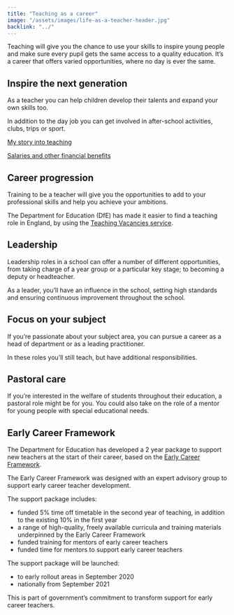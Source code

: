 ```yaml
---
title: "Teaching as a career"
image: "/assets/images/life-as-a-teacher-header.jpg"
backlink: "../"
---
```


<div class="content__left">

  <p class="content-alert">Teaching will give you the chance to use your skills to inspire young people and make sure every pupil gets the same access to a quality education.  It’s a career that offers varied opportunities, where no day is ever the same.</p>


  <h2>Inspire the next generation</h2>
  <p>As a teacher you can help children develop their talents and expand your own skills too.</p>

  <p>In addition to the day job you can get involved in after-school activities, clubs, trips or sport.</p>

  <p><a href="real-stories">My story into teaching</a></p>

  <p><a href="teachers-salaries-and-benefits">Salaries and other financial benefits</a></p>

  <h2>Career progression</h2>
  <p>Training to be a teacher will give you the opportunities to add to your professional skills and help you achieve your ambitions.</p>

  <p>The Department for Education (DfE) has made it easier to find a teaching role in England, by using the <a href="https://teaching-vacancies.service.gov.uk/" target="_blank">Teaching Vacancies service</a>.</p>

  <h2>Leadership</h2>
  <p>Leadership roles in a school can offer a number of different opportunities, from taking charge of a year group or a particular key stage; to becoming a deputy or headteacher.</p>

  <p>As a leader, you’ll have an influence in the school, setting high standards and ensuring continuous improvement throughout the school.</p>

  <h2>Focus on your subject</h2>
  <p>If you’re passionate about your subject area, you can pursue a career as a head of department or as a leading practitioner.</p>  

  <p>In these roles you’ll still teach, but have additional responsibilities.</p>

  <h2>Pastoral care</h2>
  <p>If you’re interested in the welfare of students throughout their education, a pastoral role might be for you. You could also take on the role of a mentor for young people with special educational needs.</p>

  <h2>Early Career Framework</h2>
  <p>The Department for Education has developed a 2 year package to support new teachers at the start of their career, based on the <a href="https://www.gov.uk/government/publications/supporting-early-career-teachers" target="_blank">Early Career Framework</a>.</p>

  <p>The Early Career Framework was designed with an expert advisory group to support early career teacher development.</p>

  <p>The support package includes:</p>

  <ul>
    <li>funded 5% time off timetable in the second year of teaching, in addition to the existing 10% in the first year</li>
    <li>a range of high-quality, freely available curricula and training materials underpinned by the Early Career Framework</li>
    <li>funded training for mentors of early career teachers</li>
    <li>funded time for mentors to support early career teachers</li>
  </ul>

  <p>The support package will be launched:</p>

  <ul>
    <li>to early rollout areas in September 2020</li>
    <li>nationally from September 2021</li>
  </ul>

  <p>This is part of government’s commitment to transform support for early career teachers.</p>
  
</div>

<div class="content__right">
</div>
